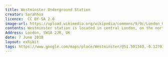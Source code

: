 ```yaml
---
title: Westminster Underground Station
creator: Sarahhoa
licence:  CC BY-SA 2.0
image-url: https://upload.wikimedia.org/wikipedia/commons/9/9c/London_Underground_S_Stock_train_at_Westminster.jpg
contents: Westminster station is located in central London, on the north bank of the Thames River.Westminster underground station is one of the main film locations for "Harry Potter and the Order of the Phoenix".Harry Potter and Mr. Weasley passed through Westminster underground station when they were on their way to the Ministry of Magic for interrogation. Mr. Weasley was excited to see the "Muggle" turnstile gate in the station, although he met problems using his ticket at the turnstile gate.The station is located next to London's wonderful sites such as the Big Ben, Houses of Parliament and Downing Street.
Address: London, SW1A 2JR, UK
date: 7 June 2018
layout: exhibit
tags: https://www.google.com/maps/place/Westminster/@51.501343,-0.12703,17z/data=!3m1!4b1!4m5!3m4!1s0x487604c449b45ed3:0x25f3edbdeb1538df!8m2!3d51.501343!4d-0.1248413
---
```

